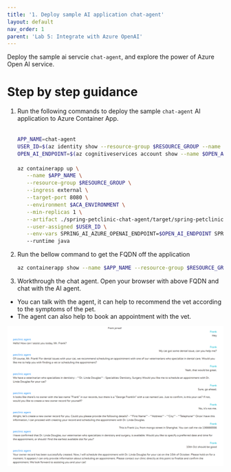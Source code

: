 ```yaml
---
title: '1. Deploy sample AI application chat-agent'
layout: default
nav_order: 1
parent: 'Lab 5: Integrate with Azure OpenAI'
---
```


Deploy the sample ai servcie `chat-agent`, and explore the power of Azure Open AI service.

# Step by step guidance

1. Run the following commands to deploy the sample `chat-agent` AI application to Azure Container App.

   ```bash
   
   APP_NAME=chat-agent
   USER_ID=$(az identity show --resource-group $RESOURCE_GROUP --name $ACA_IDENTITY --query id --output tsv)
   OPEN_AI_ENDPOINT=$(az cognitiveservices account show --name $OPEN_AI_SERVICE_NAME --resource-group $RESOURCE_GROUP --query properties.endpoint --output tsv)

   az containerapp up \
      --name $APP_NAME \
      --resource-group $RESOURCE_GROUP \
      --ingress external \
      --target-port 8080 \
      --environment $ACA_ENVIRONMENT \
      --min-replicas 1 \
      --artifact ./spring-petclinic-chat-agent/target/spring-petclinic-chat-agent-$VERSION.jar \
      --user-assigned $USER_ID \
      --env-vars SPRING_AI_AZURE_OPENAI_ENDPOINT=$OPEN_AI_ENDPOINT SPRING_AI_AZURE_OPENAI_CLIENT_ID=$USER_ID
      --runtime java
   ```

2. Run the bellow command to get the FQDN off the application
   ```bash
   az containerapp show --name $APP_NAME --resource-group $RESOURCE_GROUP --query properties.configuration.ingress.fqdn  --output tsv
   ```

3. Workthrough the chat agent. Open your browser with above FQDN and chat with the AI agent. 
- You can talk with the agent, it can help to recommend the vet according to the symptoms of the pet. 
- The agent can also help to book an appointment with the vet.


![lab 5 chat](../../images/acalab-ai-chat.png)


